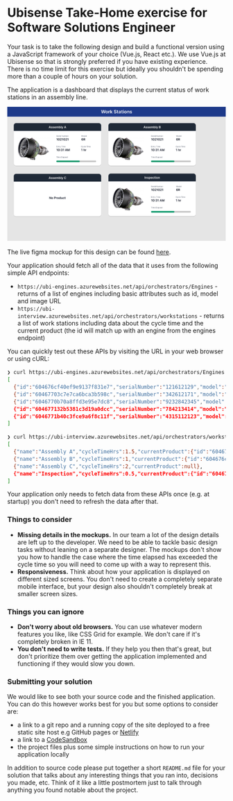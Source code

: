 # Ubisense Take-Home exercise for Software Solutions Engineer 

Your task is to take the following design and build a functional version using a JavaScript framework of your choice (Vue.js, React etc.). We use Vue.js at Ubisense so that is strongly preferred if you have existing experience. 
There is no time limit for this exercise but ideally you shouldn't be spending more than a couple of hours on your solution. 


The application is a dashboard that displays the current status of work stations in an assembly line.

![](screenshot.png)

The live figma mockup for this design can be found [here](https://www.figma.com/file/X2F7lcU7AazcHxWc7OlPX4/Ubisense-Take-Home-Exercise?node-id=0%3A1).

Your application should fetch all of the data that it uses from the following simple API endpoints:
* `https://ubi-engines.azurewebsites.net/api/orchestrators/Engines` - returns of a list of engines including basic attributes such as id, model and image URL
* `https://ubi-interview.azurewebsites.net/api/orchestrators/workstations` - returns a list of work stations including data about the cycle time and the current product (the id will match up with an engine from the engines endpoint)

You can quickly test out these APIs by visiting the URL in your web browser or using cURL:

```bash
❯ curl https://ubi-engines.azurewebsites.net/api/orchestrators/Engines
[
  {"id":"604676cf40ef9e9137f831e7","serialNumber":"121612129","model":"5R","image":"https://i.postimg.cc/MKbJTkrx/5R.jpg"},
  {"id":"60467703c7e7ca6bca3b598c","serialNumber":"342612171","model":"2R","image":"https://i.postimg.cc/RVzz4CdX/2R.jpg"},
  {"id":"6046770b70a8ffd3e95e7dc8","serialNumber":"9232842345","model":"8R","image":"https://i.postimg.cc/cLxytDV3/8R.png"},
  {"id":"604677132b5381c3d19a0dcc","serialNumber":"784213414","model":"5R","image":"https://i.postimg.cc/MKbJTkrx/5R.jpg"},
  {"id":"6046771b40c3fce9a6f8c11f","serialNumber":"4315112123","model":"2R","image":"https://i.postimg.cc/RVzz4CdX/2R.jpg"}
]
```

```bash
❯ curl https://ubi-interview.azurewebsites.net/api/orchestrators/workstations
[
  {"name":"Assembly A","cycleTimeHrs":1.5,"currentProduct":{"id":"604676cf40ef9e9137f831e7","entryTime":1615229929818}},
  {"name":"Assembly B","cycleTimeHrs":1,"currentProduct":{"id":"604676cf40ef9e9137f831e7","entryTime":1615230589818}},
  {"name":"Assembly C","cycleTimeHrs":2,"currentProduct":null},
  {"name":"Inspection","cycleTimeHrs":0.5,"currentProduct":{"id":"604676cf40ef9e9137f831e7","entryTime":1615231489818}}
]
```

Your application only needs to fetch data from these APIs once (e.g. at startup) you don't need to refresh the data after that.

### Things to consider

- **Missing details in the mockups.** In our team a lot of the design details are left up to the developer. We need to be able to tackle basic design tasks without leaning on a separate designer. The mockups don't show you how to handle the case where the time elapsed has exceeded the cycle time so you will need to come up with a way to represent this.
- **Responsiveness.** Think about how your application is displayed on different sized screens. You don't need to create a completely separate mobile interface, but your design also shouldn't completely break at smaller screen sizes.

### Things you can ignore

- **Don't worry about old browsers.** You can use whatever modern features you like, like CSS Grid for example. We don't care if it's completely broken in IE 11.
- **You don't need to write tests.** If they help you then that's great, but don't prioritize them over getting the application implemented and functioning if they would slow you down.

### Submitting your solution

We would like to see both your source code and the finished application. You can do this however works best for you but some options to consider are:

- a link to a git repo and a running copy of the site deployed to a free static site host e.g GitHub pages or [Netlify](https://www.netlify.com/)
- a link to a [CodeSandbox](https://codesandbox.io/)
- the project files plus some simple instructions on how to run your application locally

In addition to source code please put together a short `README.md` file for your solution that talks about any interesting things that you ran into, decisions you made, etc. Think of it like a little postmortem just to talk through anything you found notable about the project. 
